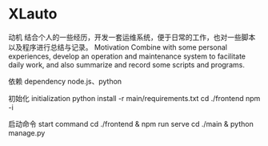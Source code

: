 # XLauto


动机
结合个人的一些经历，开发一套运维系统，便于日常的工作，也对一些脚本以及程序进行总结与记录。
Motivation
Combine with some personal experiences, develop an operation and maintenance system to facilitate daily work, and also summarize and record some scripts and programs.

依赖
dependency
node.js、python


初始化
initialization
python install -r main/requirements.txt
cd ./frontend
npm -i 


启动命令
start command
cd ./frontend & npm run serve
cd ./main & python manage.py
